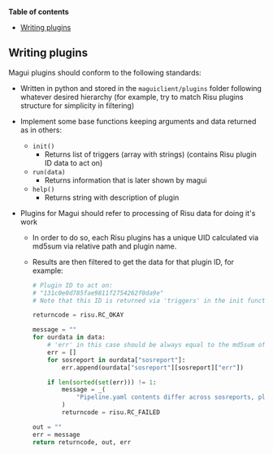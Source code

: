 **Table of contents**

<!-- TOC depthFrom:1 insertAnchor:false orderedList:false -->

- [Writing plugins](#writing-plugins)

<!-- /TOC -->

## Writing plugins

Magui plugins should conform to the following standards:

- Written in python and stored in the `maguiclient/plugins` folder following whatever desired hierarchy (for example, try to match Risu plugins structure for simplicity in filtering)
- Implement some base functions keeping arguments and data returned as in others:
  - `init()`
    - Returns list of triggers (array with strings) (contains Risu plugin ID data to act on)
  - `run(data)`
    - Returns information that is later shown by magui
  - `help()`
    - Returns string with description of plugin

- Plugins for Magui should refer to processing of Risu data for doing it's work
  - In order to do so, each Risu plugins has a unique UID calculated via md5sum via relative path and plugin name.
  - Results are then filtered to get the data for that plugin ID, for example:

    ```py
    # Plugin ID to act on:
    # "131c0e0d785fae9811f2754262f0da9e"
    # Note that this ID is returned via 'triggers' in the init function, so only the data that this plugin can process is provided.

    returncode = risu.RC_OKAY

    message = ""
    for ourdata in data:
        # 'err' in this case should be always equal to the md5sum of the file so that we can report the problem
        err = []
        for sosreport in ourdata["sosreport"]:
            err.append(ourdata["sosreport"][sosreport]["err"])

        if len(sorted(set(err))) != 1:
            message = _(
                "Pipeline.yaml contents differ across sosreports, please do check that the contents are the same and shared across the environment to ensure proper behavior."
            )
            returncode = risu.RC_FAILED

    out = ""
    err = message
    return returncode, out, err
    ```
